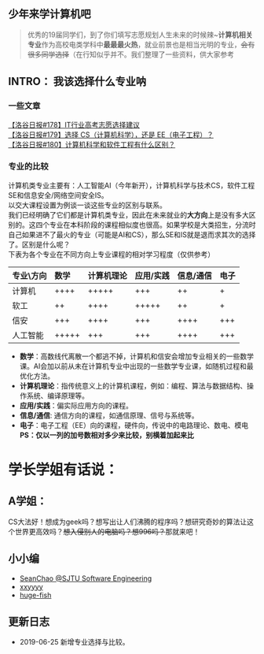 ## 少年来学计算机吧
> 优秀的19届同学们，到了你们填写志愿规划人生未来的时候辣~**计算机相关专业**作为高校电类学科中**最最最火热**，就业前景也是相当光明的专业，~~会有很多同学选择~~（在行知似乎并不。我们整理了一些资料，供大家参考

## INTRO： 我该选择什么专业呐
### 一些文章
[【洛谷日报#178】IT行业高考志愿选择建议](http://url.cn/5ePZUqd)  
[【洛谷日报#179】选择 CS（计算机科学），还是 EE（电子工程）？](http://url.cn/5QsB9Wx)  
[【洛谷日报#180】计算机科学和软件工程有什么区别？](http://url.cn/5a5LkIA)
### 专业的比较
计算机类专业主要有：人工智能AI（今年新开），计算机科学与技术CS，软件工程SE和信息安全/网络空间安全IS。  
以交大课程设置为例谈一谈这些专业的区别与联系。  
我们已经明确了它们都是计算机类专业，因此在未来就业的**大方向**上是没有多大区别的。这四个专业在本科阶段的课程相似度也很高。如果学校是大类招生，分流时自己如果进不了最火的专业（可能是AI和CS），那么SE和IS就是退而求其次的选择了。区别是什么呢？  
下表为各个专业在不同方向上专业课程的相对学习程度（仅供参考）  

|专业\方向|数学|计算机理论|应用/实践|信息/通信|电子|
|:--     |:-- |:--      |:--     |:--      |:--|
|计算机|++++|+++++|+++|++|+|
|软工|++|++++|+++++|++|+|
|信安|+++|++++|+++|++++|+++|
|人工智能|+++++|+++|+++|++++|+++|

- **数学**：高数线代离散一个都逃不掉，计算机和信安会增加专业相关的一些数学课。AI会加以前从未在计算机专业中出现的一些数学专业课，如随机过程和最优化方法。
- **计算机理论**：指传统意义上的计算机课程，例如：编程、算法与数据结构、操作系统、编译原理等。
- **应用/实践**：偏实际应用方向的课程。
- **信息/通信**: 通信方向的课程，如通信原理、信号与系统等。
- **电子**：电子工程（EE）向的课程，硬件向，传说中的电路理论、数电、模电  
**PS：仅以一列的加号数相对多少来比较，别横着加起来比**

# 学长学姐有话说：
## A学姐：
CS大法好！想成为geek吗？想写出让人们沸腾的程序吗？想研究奇妙的算法让这个世界更高效吗？~~想入侵别人的电脑吗？想996吗？~~那就来吧！

## 小小编
- [SeanChao @SJTU Software Engineering](https://github.com/SeanChao)
- [xxyyyy](https://github.com/xxyyyy)
- [huge-fish](https://github.com/huge-fish)

## 更新日志
- 2019-06-25 新增专业选择与比较。

